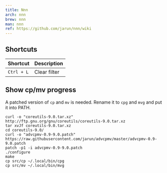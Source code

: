 ```yaml
---
title: Nnn
arch: nnn
brew: nnn
man: nnn
ref: https://github.com/jarun/nnn/wiki
---
```


## Shortcuts

| Shortcut | Description |
| --- | --- |
| `Ctrl + L` | Clear filter |

## Show cp/mv progress

A patched version of `cp` and `mv` is needed.
Rename it to `cpg` and `mvg` and put it into PATH.

```shell
curl -o "coreutils-9.0.tar.xz" http://ftp.gnu.org/gnu/coreutils/coreutils-9.0.tar.xz
tar xvJf coreutils-9.0.tar.xz
cd coreutils-9.0/
curl -o "advcpmv-0.9-9.0.patch" https://raw.githubusercontent.com/jarun/advcpmv/master/advcpmv-0.9-9.0.patch
patch -p1 -i advcpmv-0.9-9.0.patch
./configure
make
cp src/cp ~/.local/bin/cpg
cp src/mv ~/.local/bin/mvg
```
